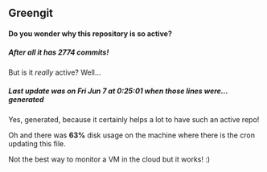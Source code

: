 ## Greengit

#### Do you wonder why this repository is so active?

##### After all it has 2774 commits!

But is it *really* active? Well...

##### Last update was on Fri Jun 7 at 0:25:01 when those lines were... generated

Yes, generated, because it certainly helps a lot to have such an active repo!

Oh and there was **63%** disk usage on the machine
where there is the cron updating this file.

Not the best way to monitor a VM in the cloud but it works! :)
